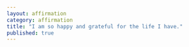 ```yaml
---
layout: affirmation  
category: affirmation  
title: "I am so happy and grateful for the life I have."  
published: true
---
```


